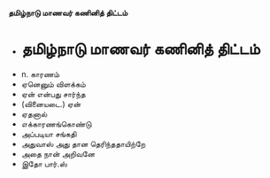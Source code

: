 **தமிழ்நாடு மாணவர் கணினித் திட்டம்**
- # தமிழ்நாடு மாணவர் கணினித் திட்டம்
- n. காரணம்
- ஏனெனும் விளக்கம்
-   ஏன் என்பது சார்ந்த
-   (வினையடை.) ஏன்
- ஏதனால்
- எக்காரணங்கொண்டு
- அப்படியா சங்கதி
- அதுவாஸ் அது தான தெரிந்ததாயிற்றே
- அதை நான் அறிவனே
- இதோ பார்.ஸ்

